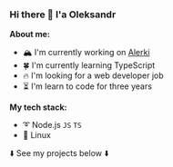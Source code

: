 ### Hi there 👋 I'a Oleksandr

**About me:**

- 🏔️ I'm currently working on [Alerki](https://github.com/Sasha-hk/Alerki "link to the repository")
- 🍀 I'm currently learning TypeScript
- 🔥 I'm looking for a web developer job
- ⏳ I'm learn to code for three years

**My tech stack:**

* ➰ Node.js `JS` `TS`
* 🐧 Linux
  
⬇️ See my projects below ⬇️
